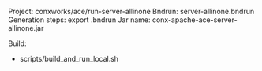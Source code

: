Project: conxworks/ace/run-server-allinone
Bndrun: server-allinone.bndrun
Generation steps: export .bndrun
Jar name: conx-apache-ace-server-allinone.jar

Build:
- scripts/build_and_run_local.sh